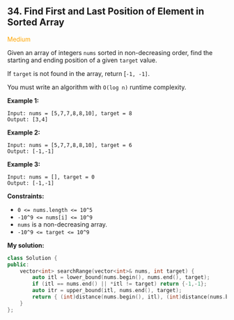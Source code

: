 ## 34. Find First and Last Position of Element in Sorted Array
<span style="color:orange">Medium</span>

Given an array of integers `nums` sorted in non-decreasing order, find the starting and ending position of a given `target` value.

If `target` is not found in the array, return [`-1, -1]`.

You must write an algorithm with `O(log n)` runtime complexity.

**Example 1:**
```
Input: nums = [5,7,7,8,8,10], target = 8
Output: [3,4]
```
**Example 2:**
```
Input: nums = [5,7,7,8,8,10], target = 6
Output: [-1,-1]
```
**Example 3:**
```
Input: nums = [], target = 0
Output: [-1,-1]
```
 

**Constraints:**

+ `0 <= nums.length <= 10^5`
+ `-10^9 <= nums[i] <= 10^9`
+ `nums` is a non-decreasing array.
+ `-10^9 <= target <= 10^9`

**My solution:**
```cpp
class Solution {
public:
    vector<int> searchRange(vector<int>& nums, int target) {        
        auto itl = lower_bound(nums.begin(), nums.end(), target);
        if (itl == nums.end() || *itl != target) return {-1,-1};
        auto itr = upper_bound(itl, nums.end(), target);
        return { (int)distance(nums.begin(), itl), (int)distance(nums.begin(), itr)-1 };
    }
};
```